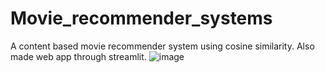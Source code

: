 # Movie_recommender_systems
A content based movie recommender system using cosine similarity. Also made web app through streamlit.
![image](https://user-images.githubusercontent.com/100589518/209767187-c5115e6e-8ff6-4eed-a879-ff3ae00dbf68.png)
